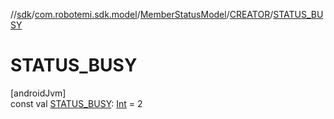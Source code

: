 //[sdk](../../../../index.md)/[com.robotemi.sdk.model](../../index.md)/[MemberStatusModel](../index.md)/[CREATOR](index.md)/[STATUS_BUSY](-s-t-a-t-u-s_-b-u-s-y.md)

# STATUS_BUSY

[androidJvm]\
const val [STATUS_BUSY](-s-t-a-t-u-s_-b-u-s-y.md): [Int](https://kotlinlang.org/api/latest/jvm/stdlib/kotlin/-int/index.html) = 2
